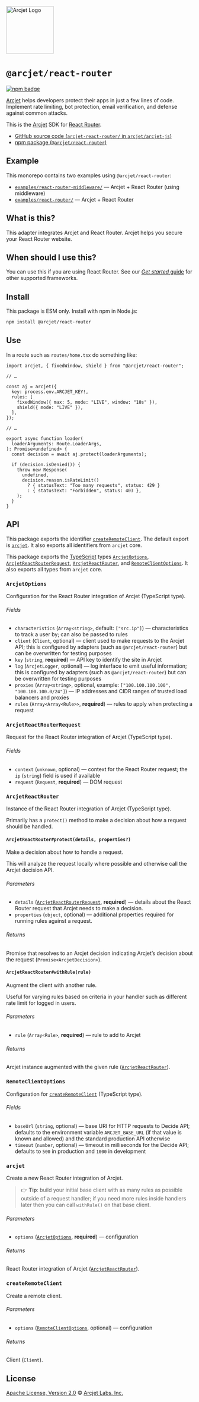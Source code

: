<!-- trunk-ignore-all(markdownlint/MD024) -->
<!-- trunk-ignore-all(markdownlint/MD001) -->

<a href="https://arcjet.com" target="_arcjet-home">
  <picture>
    <source media="(prefers-color-scheme: dark)" srcset="https://arcjet.com/logo/arcjet-dark-lockup-voyage-horizontal.svg">
    <img src="https://arcjet.com/logo/arcjet-light-lockup-voyage-horizontal.svg" alt="Arcjet Logo" height="128" width="auto">
  </picture>
</a>

# `@arcjet/react-router`

<p>
  <a href="https://www.npmjs.com/package/@arcjet/react-router">
    <picture>
      <source media="(prefers-color-scheme: dark)" srcset="https://img.shields.io/npm/v/%40arcjet%2Freact-router?style=flat-square&label=%E2%9C%A6Aj&labelColor=000000&color=5C5866">
      <img alt="npm badge" src="https://img.shields.io/npm/v/%40arcjet%2Freact-router?style=flat-square&label=%E2%9C%A6Aj&labelColor=ECE6F0&color=ECE6F0">
    </picture>
  </a>
</p>

[Arcjet][arcjet] helps developers protect their apps in just a few lines of
code. Implement rate limiting, bot protection, email verification, and defense
against common attacks.

This is the [Arcjet][arcjet] SDK for [React Router][react-router].

- [GitHub source code (`arcjet-react-router/` in `arcjet/arcjet-js`)](https://github.com/arcjet/arcjet-js/tree/main/arcjet-react-router)
- [npm package (`@arcjet/react-router`)](https://www.npmjs.com/package/@arcjet/react-router)

## Example

This monorepo contains two examples using `@arcjet/react-router`:

- [`examples/react-router-middleware/`](../examples/react-router-middleware/)
  — Arcjet + React Router (using middleware)
- [`examples/react-router/`](../examples/react-router/)
  — Arcjet + React Router

## What is this?

This adapter integrates Arcjet and React Router.
Arcjet helps you secure your React Router website.

## When should I use this?

You can use this if you are using React Router.
See our [_Get started_ guide][arcjet-get-started] for other supported
frameworks.

## Install

This package is ESM only.
Install with npm in Node.js:

```sh
npm install @arcjet/react-router
```

## Use

In a route such as `routes/home.tsx` do something like:

```tsx
import arcjet, { fixedWindow, shield } from "@arcjet/react-router";

// …

const aj = arcjet({
  key: process.env.ARCJET_KEY!,
  rules: [
    fixedWindow({ max: 5, mode: "LIVE", window: "10s" }),
    shield({ mode: "LIVE" }),
  ],
});

// …

export async function loader(
  loaderArguments: Route.LoaderArgs,
): Promise<undefined> {
  const decision = await aj.protect(loaderArguments);

  if (decision.isDenied()) {
    throw new Response(
      undefined,
      decision.reason.isRateLimit()
        ? { statusText: "Too many requests", status: 429 }
        : { statusText: "Forbidden", status: 403 },
    );
  }
}
```

<!--

TODO: enable when this exists.

For more on how to configure Arcjet with React Router and how to protect
React Router,
see the [Arcjet React Router SDK reference][arcjet-reference-react-router] on our website.

[arcjet-reference-react-router]: https://docs.arcjet.com/reference/react-router

-->

## API

This package exports the identifier
[`createRemoteClient`][api-create-remote-client].
The default export is [`arcjet`][api-arcjet].
It also exports all identifiers from `arcjet` core.

This package exports the [TypeScript][] types
[`ArcjetOptions`][api-arcjet-options],
[`ArcjetReactRouterRequest`][api-arcjet-react-router-request],
[`ArcjetReactRouter`][api-arcjet-react-router], and
[`RemoteClientOptions`][api-remote-client-options].
It also exports all types from `arcjet` core.

### `ArcjetOptions`

Configuration for the React Router integration of Arcjet (TypeScript type).

###### Fields

- `characteristics`
  (`Array<string>`, default: `["src.ip"]`)
  — characteristics to track a user by;
  can also be passed to rules
- `client`
  (`Client`, optional)
  — client used to make requests to the Arcjet API;
  this is configured by adapters (such as `@arcjet/react-router`) but can be
  overwritten for testing purposes
- `key`
  (`string`, **required**)
  — API key to identify the site in Arcjet
- `log`
  (`ArcjetLogger`, optional)
  — log interface to emit useful information;
  this is configured by adapters (such as `@arcjet/react-router`) but can be
  overwritten for testing purposes
- `proxies`
  (`Array<string>`, optional, example: `["100.100.100.100", "100.100.100.0/24"]`)
  — IP addresses and CIDR ranges of trusted load balancers and proxies
- `rules`
  (`Array<Array<Rule>>`, **required**)
  — rules to apply when protecting a request

### `ArcjetReactRouterRequest`

Request for the React Router integration of Arcjet (TypeScript type).

###### Fields

- `context`
  (`unknown`, optional)
  — context for the React Router request;
  the `ip` (`string`) field is used if available
- `request`
  (`Request`, **required**)
  — DOM request

### `ArcjetReactRouter`

Instance of the React Router integration of Arcjet (TypeScript type).

Primarily has a `protect()` method to make a decision about how a request
should be handled.

#### `ArcjetReactRouter#protect(details, properties?)`

Make a decision about how to handle a request.

This will analyze the request locally where possible and otherwise call
the Arcjet decision API.

###### Parameters

- `details`
  ([`ArcjetReactRouterRequest`][api-arcjet-react-router-request], **required**)
  — details about the React Router request that Arcjet needs to make a decision.
- `properties`
  (`object`, optional)
  — additional properties required for running rules against a request.

###### Returns

Promise that resolves to an Arcjet decision indicating Arcjet’s decision about
the request (`Promise<ArcjetDecision>`).

#### `ArcjetReactRouter#withRule(rule)`

Augment the client with another rule.

Useful for varying rules based on criteria in your handler such as
different rate limit for logged in users.

###### Parameters

- `rule`
  (`Array<Rule>`, **required**)
  — rule to add to Arcjet

###### Returns

Arcjet instance augmented with the given rule
([`ArcjetReactRouter`][api-arcjet-react-router]).

### `RemoteClientOptions`

Configuration for [`createRemoteClient`][api-create-remote-client]
(TypeScript type).

###### Fields

- `baseUrl`
  (`string`, optional)
  — base URI for HTTP requests to Decide API;
  defaults to the environment variable `ARCJET_BASE_URL`
  (if that value is known and allowed)
  and the standard production API otherwise
- `timeout`
  (`number`, optional)
  — timeout in milliseconds for the Decide API;
  defaults to `500` in production and `1000` in development

### `arcjet`

Create a new React Router integration of Arcjet.

> 👉 **Tip**:
> build your initial base client with as many rules as possible outside of a
> request handler;
> if you need more rules inside handlers later then you can call `withRule()`
> on that base client.

###### Parameters

- `options`
  ([`ArcjetOptions`][api-arcjet-options], **required**)
  — configuration

###### Returns

React Router integration of Arcjet
([`ArcjetReactRouter`][api-arcjet-react-router]).

### `createRemoteClient`

Create a remote client.

###### Parameters

- `options`
  ([`RemoteClientOptions`][api-remote-client-options], optional)
  — configuration

###### Returns

Client (`Client`).

## License

[Apache License, Version 2.0][apache-license] © [Arcjet Labs, Inc.][arcjet]

[apache-license]: http://www.apache.org/licenses/LICENSE-2.0
[api-arcjet-options]: #arcjetoptions
[api-arcjet-react-router-request]: #arcjetreactrouterrequest
[api-arcjet-react-router]: #arcjetreactrouter
[api-arcjet]: #arcjetoptions
[api-create-remote-client]: #createremoteclient
[api-remote-client-options]: #remoteclientoptions
[arcjet-get-started]: https://docs.arcjet.com/get-started
[arcjet]: https://arcjet.com
[react-router]: https://reactrouter.com/
[typescript]: https://www.typescriptlang.org/
